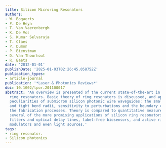 ```yaml
---
title: Silicon Microring Resonators
authors:
- W. Bogaerts
- P. De Heyn
- T. Van Vaerenbergh
- K. De Vos
- S. Kumar Selvaraja
- T. Claes
- P. Dumon
- P. Bienstman
- D. Van Thourhout
- R. Baets
date: '2012-01-01'
publishDate: '2025-01-03T02:26:45.058752Z'
publication_types:
- article-journal
publication: '*Laser & Photonics Reviews*'
doi: 10.1002/lpor.201100017
abstract: 'An overview is presented of the current state-of-the-art in silicon nanophotonic
  ring resonators. Basic theory of ring resonators is discussed, and applied to the
  peculiarities of submicron silicon photonic wire waveguides: the small dimensions
  and tight bend radii, sensitivity to perturbations and the boundary conditions of
  the fabrication processes. Theory is compared to quantitative measurements. Finally,
  several of the more promising applications of silicon ring resonators are discussed:
  filters and optical delay lines, label-free biosensors, and active rings for efficient
  modulators and even light sources.'
tags:
- ring resonator.
- Silicon photonics
---
```

